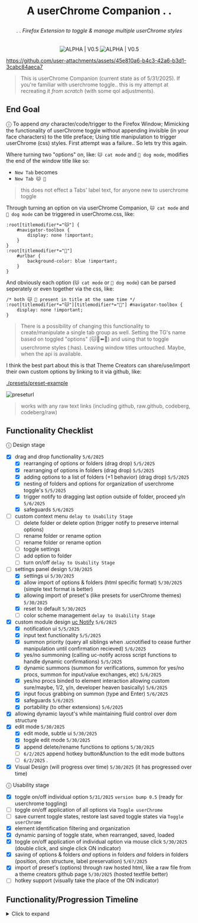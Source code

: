 # <p align="center">A userChrome Companion . . </p>

###### <p align="center">. . Firefox Extension to toggle & manage multiple userChrome styles</p>

<div align="center">
    
![ALPHA | V0.5](https://img.shields.io/badge/ALPHA%20%7C%20V0.5-222222?style=for-the-badge&logo=github&logoColor=white&labelColor=555555)  ![ALPHA | V0.5](https://img.shields.io/badge/ALPHA%20%7C%20V0.5-blueviolet?style=for-the-badge)
</div>

https://github.com/user-attachments/assets/45e810a6-b4c3-42a6-b3d1-3cabc84aeca7

> This is userChrome Companion (current state as of 5/31/2025). If you're familiar with userchrome toggle.. this is my attempt at recreating it *from scratch* (with some qol adjustments).

## End Goal

ⓘ To append *any* character/code/trigger to the Firefox Window; Mimicking the functionality of userChrome toggle without appending invisible (in your face characters) to the title preface; Using title manipulation to trigger userChrome (css) styles. First attempt was a failure.. So lets try this again.

Where turning two "options" on, like: `🐱 cat mode` and `🐶 dog mode`, modifies the end of the window title like so:
- `New Tab` becomes
- `New Tab 🐱 🐶`
> this does not effect a Tabs' label text, for anyone new to userchrome toggle

Through turning an option on via userChrome Companion, `🐱 cat mode` and `🐶 dog mode` can be triggered in userChrome.css, like:
```
:root[titlemodifier*="🐱"] {
    #navigator-toolbox {
        display: none !important;
    }
}
:root[titlemodifier*="🐶"]
    #urlbar {
        background-color: blue !important;
    }
}
```
And obviously each option (`🐱 cat mode` or `🐶 dog mode`) can be parsed seperately or even together via the css, like:
```
/* both 🐱 🐶 present in title at the same time */
:root[titlemodifier*="🐱"][titlemodifier*="🐶"] #navigator-toolbox {
    display: none !important;
}
```

> There is a possibility of changing this functionality to create/manipulate a single tab group as well. Setting the TG's name based on toggled "options" (🐱🐶⬅️🔁) and using that to toggle userchrome styles (:has). Leaving window titles untouched. Maybe, when the api is available.

I think the best part about this is that Theme Creators can share/use/import their own custom options by linking to it via github, like: 

[./presets/preset-example](https://github.com/soulhotel/userChrome-Companion/blob/main/presets/preset-example)

![preseturl](https://github.com/user-attachments/assets/f4a4129e-88c2-4e65-8c64-68a1f30a12e9)

> works with any raw text links (including github, raw.github, codeberg, codeberg/raw)

## Functionality Checklist

ⓘ Design stage 

- [x] drag and drop functionality `5/6/2025`
    - [x] rearranging of options or folders (drag drop) `5/5/2025`
    - [x] rearranging of options in folders (drag drop) `5/5/2025`
    - [x] adding options to a list of folders (+1 behavior) (drag drop) `5/5/2025`
    - [x] nesting of folders and options for organization of userchrome toggle's `5/5/2025`
    - [x] trigger notify to dragging last option outside of folder, proceed y/n `5/6/2025`
    - [x] safeguards `5/6/2025`
- [ ] custom context menu `delay to Usability Stage`
    - [ ] delete folder or delete option (trigger notify to preserve internal options)
    - [ ] rename folder or rename option 
    - [ ] rename folder or rename option
    - [ ] toggle settings
    - [ ] add option to folder
    - [ ] turn on/off `delay to Usability Stage`
- [ ] settings panel design `5/30/2025`
    - [x] settings ui `5/30/2025`
    - [x] allow import of options & folders (html specific format) `5/30/2025` (simple text format is better)
    - [x] allowing import of preset's (like presets for userChrome themes) `5/30/2025`
    - [x] reset to default `5/30/2025`
    - [ ] color scheme management `delay to Usability Stage`
- [x] custom module design [uc Notify](https://github.com/soulhotel/uc-notify) `5/6/2025` 
    - [x] notification ui `5/5/2025`
    - [x] input text functionality `5/5/2025`
    - [x] summon priority (query all siblings when .ucnotified to cease further manipulation until confirmation recieved) `5/6/2025`
    - [x] yes/no summoning (calling uc-notify across script functions to handle dynamic confirmations) `5/5/2025`
    - [x] dynamic summons (summon for verifications, summon for yes/no procs, summon for input/value exchanges, etc) `5/6/2025`
    - [x] yes/no procs binded to element interaction allowing custom sure/maybe, 1/2, y/n, developer heaven basically)  `5/6/2025`
    - [x] input focus grabbing on summon (type and Enter) `5/6/2025`
    - [x] safeguards `5/6/2025`
    - [x] portability (to other extensions) `5/6/2025`
- [x] allowing dynamic layout's while maintaining fluid control over dom structure
- [x] edit mode `5/30/2025`
    - [x] edit mode, subtle ui `5/30/2025`
    - [x] toggle edit mode `5/30/2025`
    - [x] append delete/rename functions to options `5/30/2025`
    - [ ] `6/2/2025` append hotkey button&function to the edit mode buttons
    - [ ] `6/2/2025` .
- [x] Visual Design (will progress over time) `5/30/2025` (it has progressed over time)

ⓘ Usability stage

- [x] toggle on/off individual option `5/31/2025` `version bump 0.5` (ready for userchrome toggling)
- [ ] toggle on/off application of all options via `Toggle userChrome`
- [ ] save current toggle states, restore last saved toggle states via `Toggle userChrome`
- [x] element identification filtering and organization
- [x] dynamic parsing of toggle state, when rearranged, saved, loaded
- [x] toggle on/off application of individual option via mouse click `5/30/2025` (double click, and single click ON indicator)
- [x] saving of options & folders *and* options in folders *and* folders in folders (position, dom structure, label preservation) `5/6?/2025`
- [x] import of preset's (options) through raw hosted html, like a raw file from a theme creators github page `5/30/2025` (hosted textfile better)
- [ ] hotkey support (visually take the place of the ON indicator)

## Functionality/Progression Timeline

<details><summary>Click to expand</summary>

> May 3-5

Design Stage rough draft. Drag and drop mostly complete. Notification system needed extensive work.

https://github.com/user-attachments/assets/dd301064-e785-466d-ab76-1179ff0cfc65

> May 6th

- [uc Notify](https://github.com/soulhotel/uc-notify) (Notification UI/UX kit) complete. Tabs renamed to Folders (logical). Options look more like tabs.
- Visual design adds subtle drop shadows. Blur background content on notify summons
- Spacing corrections.

https://github.com/user-attachments/assets/ab77a259-33a2-4977-961f-14965a69f9a2

> May 31st

- Sidebar Toolbar added. Edit Mode, New Tab (option), New Folder. Edit Mode (Sidebar Toolbar) functionality complete.
- Spawning New Option or New Folder (Sidebar Toolbar) functionality complete.
- Settings UI complete. Settings Options functionality complete.
  - Presets, add to options, overwrite options, import @, import file, delete all options
- Preset Testing, adding options/folders via text parsed from files locally (like a .txt file), or globally (like a raw github link)

[./presets/readme](https://github.com/soulhotel/userChrome-Companion/blob/main/presets/readme.md)

https://github.com/soulhotel/userChrome-Companion/blob/b3165a4a04ec55848dd2c94544e266f83949c8ba/presets/preset-example#L1-L4

https://github.com/user-attachments/assets/45e810a6-b4c3-42a6-b3d1-3cabc84aeca7

- Toggle on/off individual options, save/load toggle state, append to Window. `version bump to 0.5` (ready for userchrome toggling)



</details>

